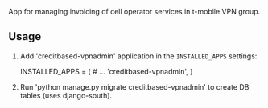 App for managing invoicing of cell operator services in t-mobile VPN group.

Usage
-----

1. Add 'creditbased-vpnadmin' application in the ``INSTALLED_APPS`` settings:
   
	INSTALLED_APPS = (
	    # ...
	    'creditbased-vpnadmin',
	)

3. Run 'python manage.py migrate creditbased-vpnadmin' to create DB tables (uses django-south).